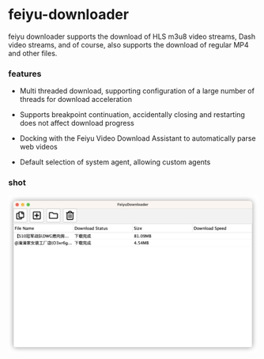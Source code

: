 # feiyu-downloader
feiyu downloader supports the download of HLS m3u8 video streams, Dash video streams, and of course, also supports the download of regular MP4 and other files.

### features

* Multi threaded download, supporting configuration of a large number of threads for download acceleration

* Supports breakpoint continuation, accidentally closing and restarting does not affect download progress

* Docking with the Feiyu Video Download Assistant to automatically parse web videos

* Default selection of system agent, allowing custom agents

### shot

![mainFrame](pic/mainFrame_en.png)

